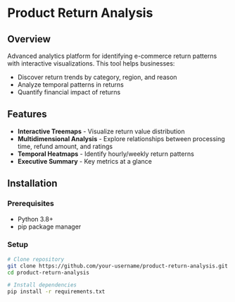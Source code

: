# Product Return Analysis

## Overview
Advanced analytics platform for identifying e-commerce return patterns with interactive visualizations. This tool helps businesses:
- Discover return trends by category, region, and reason
- Analyze temporal patterns in returns
- Quantify financial impact of returns

## Features
- **Interactive Treemaps** - Visualize return value distribution
- **Multidimensional Analysis** - Explore relationships between processing time, refund amount, and ratings
- **Temporal Heatmaps** - Identify hourly/weekly return patterns
- **Executive Summary** - Key metrics at a glance

## Installation

### Prerequisites
- Python 3.8+
- pip package manager

### Setup
```bash
# Clone repository
git clone https://github.com/your-username/product-return-analysis.git
cd product-return-analysis

# Install dependencies
pip install -r requirements.txt
